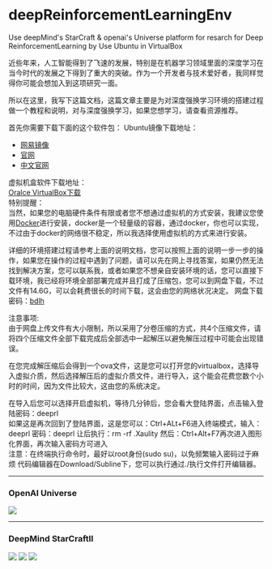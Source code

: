# deepReinforcementLearningEnv
Use deepMind's StarCraft &amp; openai's Universe platform for resarch for Deep ReinforcementLearning by Use Ubuntu in VirtualBox

近些年来，人工智能得到了飞速的发展，特别是在机器学习领域里面的深度学习在当今时代的发展之下得到了重大的突破。作为一个开发者与技术爱好者，我同样觉得你可能会想加入到这项研究一面。

所以在这里，我写下这篇文档，这篇文章主要是为对深度强换学习环境的搭建过程做一个教程和说明，对与深度强换学习，如果您想学习，请查看资源推荐。

首先你需要下载下面的这个软件包：
Ubuntu镜像下载地址：<br>
<ul>
<li><a href='http://mirrors.163.com/'>网易镜像</a></li>
<li><a href="https://www.ubuntu.com/download/desktop">官网</a></li>
<li><a href="https://cn.ubuntu.com/">中文官网</a></li>
</ul>

虚拟机盒软件下载地址：<br>
<a href="https://www.virtualbox.org/">Oralce VirtualBox下载</a><br>
特别提醒：<br>
当然，如果您的电脑硬件条件有限或者您不想通过虚拟机的方式安装，我建议您使用<a href="https://www.docker.com/">Docker</a>进行安装，docker是一个轻量级的容器，通过docker，你也可以实现，不过由于docker的网络很不稳定，所以我选择使用虚拟机的方式来进行安装。

详细的环境搭建过程请参考上面的说明文档，您可以按照上面的说明一步一步的操作，如果您在操作的过程中遇到了问题，请可以先在网上寻找答案，如果仍然无法找到解决方案，您可以联系我，或者如果您不想亲自安装环境的话，您可以直接下载环境，我已经将环境全部部署完成并且打成了压缩包，您可以到网盘下载，不过文件有14.6G，可以会耗费很长的时间下载，这会由您的网络状况决定。
网盘下载密码：<a href='https://pan.baidu.com/s/1IL8zMFM6zjVtWfRy2Sd0dw'>bdlh</a>

注意事项:<br>
由于网盘上传文件有大小限制，所以采用了分卷压缩的方式，共4个压缩文件，请将四个压缩文件全部下载完成后全部选中一起解压以避免解压过程中可能会出现错误。

在您完成解压缩后会得到一个ova文件，这是您可以打开您的virtualbox，选择导入虚拟介质，然后选择解压后的虚拟介质文件，进行导入，这个能会花费您数个小时的时间，因为文件比较大，这由您的系统决定。

在导入后您可以选择开启虚拟机，等待几分钟后，您会看大登陆界面，点击输入登陆密码：deeprl<br>
如果这是再次回到了登陆界面，这是您可以：Ctrl+ALt+F6进入终端模式，输入：deeprl 密码：deeprl
让后执行：rm -rf .Xaulity
然后：Ctrl+Alt+F7再次进入图形化界面，再次输入密码方可进入<br>
注意：在终端执行命令时，最好以root身份(sudo su)，以免频繁输入密码过于麻烦
代码编辑器在Download/Subline下，您可以执行通过./执行文件打开编辑器。

<hr>
<h3>OpenAI Universe</h3>
<img src='https://github.com/openai/universe/raw/master/doc/dusk-drive.png?raw=true'/><hr>
<h3>DeepMind StarCraftⅡ</h3>
<img src='https://camo.githubusercontent.com/6b0acc455296708c6ed72a470f664a12b28fc558/687474703a2f2f696d672e796f75747562652e636f6d2f76692f364c343438796730536d302f302e6a7067'/>
<img src='https://camo.githubusercontent.com/6b0acc455296708c6ed72a470f664a12b28fc558/687474703a2f2f696d672e796f75747562652e636f6d2f76692f364c343438796730536d302f302e6a7067'/>
<img src='https://camo.githubusercontent.com/accc9e7cdf401c0f6ba7bbc0a1027dc7b9bfbd05/687474703a2f2f696d672e796f75747562652e636f6d2f76692f57454f7a696465355846632f302e6a7067'/>

